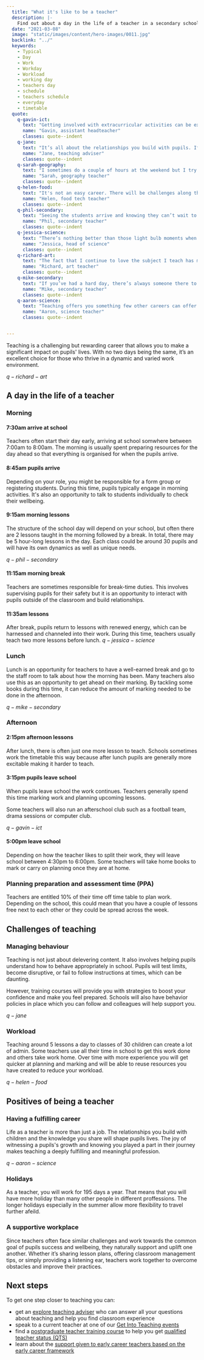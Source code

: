 ```yaml
---
  title: "What it's like to be a teacher"
  description: |-
    Find out about a day in the life of a teacher in a secondary school, including an example of teacher working hours and their day to day routine.
  date: "2021-03-08"
  image: "static/images/content/hero-images/0011.jpg"
  backlink: "../"
  keywords:
    - Typical
    - Day
    - Work
    - Workday
    - Workload
    - working day
    - teachers day
    - schedule
    - teachers schedule
    - everyday
    - timetable
  quote:
    q-gavin-ict:
      text: "Getting involved with extracurricular activities can be extremely rewarding."
      name: "Gavin, assistant headteacher"
      classes: quote--indent
    q-jane:
      text: "It’s all about the relationships you build with pupils. If they know they’ll ‘get away’ with disruptive learning, they will disrupt learning!"
      name: "Jane, teaching adviser"
      classes: quote--indent
    q-sarah-geography:
      text: "I sometimes do a couple of hours at the weekend but I try to keep my weekends free to make sure I have some real downtime."
      name: "Sarah, geography teacher"
      classes: quote--indent
    q-helen-food:
      text: "It's not an easy career. There will be challenges along the way but persevere and the rewards are amazing. It's my 35th year and every day is still different. Do not expect too much of yourself too soon - 1 day at a time but you will make a difference and you will be remembered."
      name: "Helen, food tech teacher"
      classes: quote--indent
    q-phil-secondary:
      text: "Seeing the students arrive and knowing they can’t wait to get to my class. There’s no feeling like it."
      name: "Phil, secondary teacher"
      classes: quote--indent
    q-jessica-science:
      text: "There’s nothing better than those light bulb moments when students just get it."
      name: "Jessica, head of science"
      classes: quote--indent
    q-richard-art:
      text: "The fact that I continue to love the subject I teach has meant that I have never grown weary of doing what I do."
      name: "Richard, art teacher"
      classes: quote--indent
    q-mike-secondary:
      text: "If you’ve had a hard day, there’s always someone there to listen - even if it’s just a two-minute natter or moan."
      name: "Mike, secondary teacher"
      classes: quote--indent
    q-aaron-science:
      text: "Teaching offers you something few other careers can offer you. To make a real difference to a large number of students lives for the better."
      name: "Aaron, science teacher"
      classes: quote--indent


---
```

Teaching is a challenging but rewarding career that allows you to make a significant impact on pupils' lives. With no two days being the same, it’s an excellent choice for those who thrive in a dynamic and varied work environment.

$q-richard-art$

## A day in the life of a teacher

### Morning

#### 7:30am arrive at school

Teachers often start their day early, arriving at school somwhere between 7:00am to 8:00am. The morning is usually spent preparing resources for the day ahead so that everything is organised for when the pupils arrive.


#### 8:45am pupils arrive

Depending on your role, you might be responsible for a form group or registering students. During this time, pupils typically engage in morning activities. It's also an opportunity to talk to students individually to check their wellbeing.


#### 9:15am morning lessons 
The structure of the school day will depend on your school, but often there are 2 lessons taught in the morning followed by a break. In total, there may be 5 hour-long lessons in the day. Each class could be around 30 pupils and will have its own dynamics as well as unique needs.

$q-phil-secondary$


#### 11:15am morning break
Teachers are sometimes responsible for break-time duties. This involves supervising pupils for their safety but it is an opportunity to interact with pupils outside of the classroom and build relationships. 

#### 11:35am lessons 

After break, pupils return to lessons with renewed energy, which can be harnessed and channeled into their work. During this time, teachers usually teach two more lessons before lunch.
$q-jessica-science$


### Lunch

Lunch is an opportunity for teachers to have a well-earned break and go to the staff room to talk about how the morning has been. Many teachers also use this as an opportunity to get ahead on their marking. By tackling some books during this time, it can reduce the amount of marking needed to be done in the afternoon.

$q-mike-secondary$


### Afternoon

#### 2:15pm afternoon lessons 

After lunch, there is often just one more lesson to teach. Schools sometimes work the timetable this way because after lunch pupils are generally more excitable making it harder to teach.  


#### 3:15pm pupils leave school
When pupils leave school the work continues. Teachers generally spend this time marking work and planning upcoming lessons.

Some teachers will also run an afterschool club such as a football team, drama sessions or computer club. 

$q-gavin-ict$


#### 5:00pm leave school

Depending on how the teacher likes to split their work, they will leave school between 4:30pm to 6:00pm. Some teachers will take home books to mark or carry on planning once they are at home.

### Planning preparation and assessment time (PPA)
Teachers are entitled 10% of their time off time table to plan work. Depending on the school, this could mean that you have a couple of lessons free next to each other or they could be spread across the week.

## Challenges of teaching

### Managing behaviour
Teaching is not just about delevering content. It also involves helping pupils understand how to behave appropriately in school. Pupils will test limits, become disruptive, or fail to follow instructions at times, which can be daunting. 

However, training courses will  provide you with strategies to boost your confidence and make you feel prepared. Schools will also have behavior policies in place which you can follow and colleagues will help support you. 

$q-jane$

### Workload
Teaching around 5 lessons a day to classes of 30 children can create a lot of admin. Some teachers use all their time in school to get this work done and others take work home. Over time with more experience you will get quicker at planning and marking and will be able to reuse resources you have created to reduce your workload.

$q-helen-food$

## Positives of being a teacher 

### Having a fulfilling career 
 Life as a teacher is more than just a job. The relationships you build with children and the knowledge you share will shape pupils lives. The joy of witnessing a pupils's growth and knowing you played a part in their journey makes teaching a deeply fulfilling and meaningful profession.

$q-aaron-science$

### Holidays
As a teacher, you will work for 195 days a year. That means that you will have more holiday than many other people in different proffessions. The longer holidays especially in the summer allow more flexibility to travel further afeild. 

### A supportive workplace 

Since teachers often face similar challenges and work towards the common goal of pupils success and wellbeing, they naturally support and uplift one another. Whether it’s sharing lesson plans, offering classroom management tips, or simply providing a listening ear, teachers work together to overcome obstacles and improve their practices.  





<section class="clearfix">
  <h2 id="next-steps">Next steps</h2>

<p>To get one step closer to teaching you can:</p> 
  <ul>
    <li>get an <a href="/explore-teaching-advisers">explore teaching adviser</a> who can answer all your questions about teaching and help you find classroom experience</li>
    <li>speak to a current teacher at one of our <a href="/events/about-get-into-teaching-events">Get Into Teaching events</a></li>
    <li>find a <a href="https://find-teacher-training-courses.service.gov.uk/">postgraduate teacher training course</a> to help you get <a href="/train-to-be-a-teacher/what-is-qts">qualified teacher status (QTS)</a></li>
    <li>learn about the <a href="/life-as-a-teacher/teaching-as-a-career/early-career-teachers">support given to early career teachers based on the early career framework</a></li>
  </ul>
</section>
